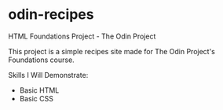 # odin-recipes
HTML Foundations Project - The Odin Project

This project is a simple recipes site made for The Odin Project's Foundations course.

Skills I Will Demonstrate:
- Basic HTML
- Basic CSS
